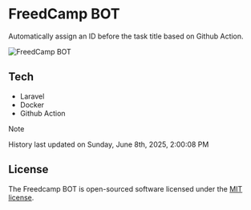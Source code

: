 # FreedCamp BOT

Automatically assign an ID before the task title based on Github Action.

![FreedCamp BOT](https://repository-images.githubusercontent.com/737932867/7d34798b-2680-471c-b089-a78a718d3d6a)

## Tech

- Laravel
- Docker
- Github Action

> [!NOTE]  
> History last updated on Sunday, June 8th, 2025, 2:00:08 PM

## License

The Freedcamp BOT is open-sourced software licensed under the [MIT license](https://opensource.org/licenses/MIT).
